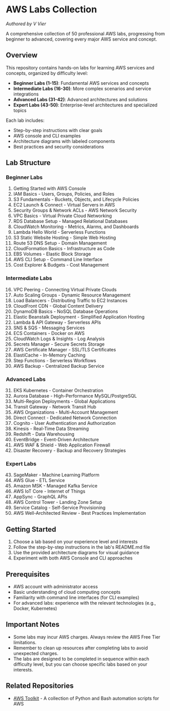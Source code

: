 # AWS Labs Collection

*Authored by V Vier*

A comprehensive collection of 50 professional AWS labs, progressing from beginner to advanced, covering every major AWS service and concept.

## Overview

This repository contains hands-on labs for learning AWS services and concepts, organized by difficulty level:

- **Beginner Labs (1-15)**: Fundamental AWS services and concepts
- **Intermediate Labs (16-30)**: More complex scenarios and service integrations
- **Advanced Labs (31-42)**: Advanced architectures and solutions
- **Expert Labs (43-50)**: Enterprise-level architectures and specialized topics

Each lab includes:
- Step-by-step instructions with clear goals
- AWS console and CLI examples
- Architecture diagrams with labeled components
- Best practices and security considerations

## Lab Structure

### Beginner Labs
1. Getting Started with AWS Console
2. IAM Basics - Users, Groups, Policies, and Roles
3. S3 Fundamentals - Buckets, Objects, and Lifecycle Policies
4. EC2 Launch & Connect - Virtual Servers in AWS
5. Security Groups & Network ACLs - AWS Network Security
6. VPC Basics - Virtual Private Cloud Networking
7. RDS Database Setup - Managed Relational Databases
8. CloudWatch Monitoring - Metrics, Alarms, and Dashboards
9. Lambda Hello World - Serverless Functions
10. S3 Static Website Hosting - Simple Web Hosting
11. Route 53 DNS Setup - Domain Management
12. CloudFormation Basics - Infrastructure as Code
13. EBS Volumes - Elastic Block Storage
14. AWS CLI Setup - Command Line Interface
15. Cost Explorer & Budgets - Cost Management

### Intermediate Labs
16. VPC Peering - Connecting Virtual Private Clouds
17. Auto Scaling Groups - Dynamic Resource Management
18. Load Balancers - Distributing Traffic to EC2 Instances
19. CloudFront CDN - Global Content Delivery
20. DynamoDB Basics - NoSQL Database Operations
21. Elastic Beanstalk Deployment - Simplified Application Hosting
22. Lambda & API Gateway - Serverless APIs
23. SNS & SQS - Messaging Services
24. ECS Containers - Docker on AWS
25. CloudWatch Logs & Insights - Log Analysis
26. Secrets Manager - Secure Secrets Storage
27. AWS Certificate Manager - SSL/TLS Certificates
28. ElastiCache - In-Memory Caching
29. Step Functions - Serverless Workflows
30. AWS Backup - Centralized Backup Service

### Advanced Labs
31. EKS Kubernetes - Container Orchestration
32. Aurora Database - High-Performance MySQL/PostgreSQL
33. Multi-Region Deployments - Global Applications
34. Transit Gateway - Network Transit Hub
35. AWS Organizations - Multi-Account Management
36. Direct Connect - Dedicated Network Connection
37. Cognito - User Authentication and Authorization
38. Kinesis - Real-Time Data Streaming
39. Redshift - Data Warehousing
40. EventBridge - Event-Driven Architecture
41. AWS WAF & Shield - Web Application Firewall
42. Disaster Recovery - Backup and Recovery Strategies

### Expert Labs
43. SageMaker - Machine Learning Platform
44. AWS Glue - ETL Service
45. Amazon MSK - Managed Kafka Service
46. AWS IoT Core - Internet of Things
47. AppSync - GraphQL APIs
48. AWS Control Tower - Landing Zone Setup
49. Service Catalog - Self-Service Provisioning
50. AWS Well-Architected Review - Best Practices Implementation

## Getting Started

1. Choose a lab based on your experience level and interests
2. Follow the step-by-step instructions in the lab's README.md file
3. Use the provided architecture diagrams for visual guidance
4. Experiment with both AWS Console and CLI approaches

## Prerequisites

- AWS account with administrator access
- Basic understanding of cloud computing concepts
- Familiarity with command line interfaces (for CLI examples)
- For advanced labs: experience with the relevant technologies (e.g., Docker, Kubernetes)

## Important Notes

- Some labs may incur AWS charges. Always review the AWS Free Tier limitations.
- Remember to clean up resources after completing labs to avoid unexpected charges.
- The labs are designed to be completed in sequence within each difficulty level, but you can choose specific labs based on your interests.

## Related Repositories

- [AWS Toolkit](https://github.com/x0VIER/aws-toolkit) - A collection of Python and Bash automation scripts for AWS
